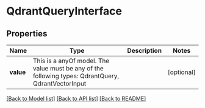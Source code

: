# QdrantQueryInterface



## Properties
Name | Type | Description | Notes
------------ | ------------- | ------------- | -------------
**value** | This is a anyOf model. The value must be any of the following types: QdrantQuery, QdrantVectorInput |  | [optional] 





[[Back to Model list]](../README.md#models) [[Back to API list]](../README.md#api-endpoints) [[Back to README]](../README.md)


